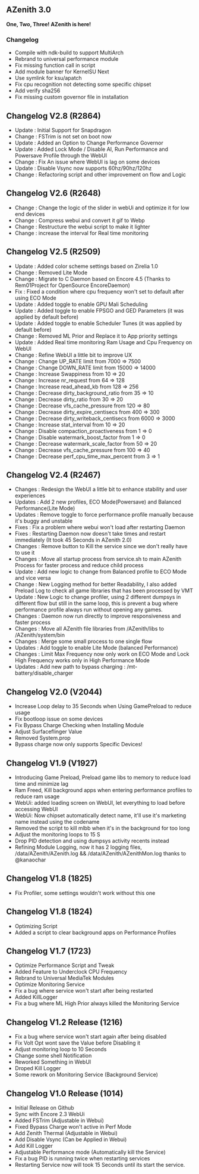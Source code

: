 ## AZenith 3.0

**One, Two, Three! AZenith is here!**

### Changelog

- Compile with ndk-build to support MultiArch
- Rebrand to universal performance module
- Fix missing function call in script
- Add module banner for KernelSU Next
- Use symlink for ksu/apatch
- Fix cpu recognition not detecting some specific chipset
- Add verify sha256
- Fix missing custom governor file in installation


## Changelog V2.8 (R2864)
- Update : Initial Support for Snapdragon
- Change : FSTrim is not set on boot now
- Update : Added an Option to Change Performance Governor
- Update : Added Lock Mode / Disable AI, Run Performance and Powersave Profile through the WebUI
- Change : Fix An issue where WebUI is lag on some devices
- Update : Disable Vsync now supports 60hz/90hz/120hz
- Change : Refactoring script and other improvement on flow and Logic


## Changelog V2.6 (R2648)
- Change : Change the logic of the slider in webUi and optimize it for low end devices
- Change : Compress webui and convert it gif to Webp
- Change : Restructure the webui script to make it lighter
- Change : increase the interval for Real time monitoring


## Changelog V2.5 (R2509)
- Update : Added color scheme settings based on Zirelia 1.0
- Change : Removed Lite Mode
- Change : Migrate to C Daemon based on Encore 4.5 (Thanks to Rem01Project for OpenSource EncoreDaemon)
- Fix : Fixed a condition where cpu frequency won't set to default after using ECO Mode
- Update : Added toggle to enable GPU Mali Scheduling
- Update : Added toggle to enable FPSGO and GED Parameters (it was applied by default before)
- Update : Added toggle to enable Scheduler Tunes (it was applied by default before)
- Change : Removed ML Prior and Replace it to App priority settings
- Update : Added Real time monitoring Ram Usage and Cpu Frequency on WebUI
- Change : Refine WebUI a little bit to improve UX
- Change : Change UP_RATE limit from 7000 => 7500
- Change : Change DOWN_RATE limit from 15000 => 14000
- Change : Increase Swappiness from 10 => 20
- Change : Increase nr_request from 64 => 128
- Change : Increase read_ahead_kb from 128 => 256
- Change : Decrease dirty_background_ratio from 35 => 10
- Change : Decrease dirty_ratio from 30 => 20
- Change : Decrease vfs_cache_pressure from 120 => 80
- Change : Decrease dirty_expire_centisecs from 400 => 300
- Change : Decrease dirty_writeback_centisecs from 6000 => 3000
- Change : Increase stat_interval from 10 => 20
- Change : Disable compaction_proactiveness from 1 => 0
- Change : Disable watermark_boost_factor from 1 => 0
- Change : Decrease watermark_scale_factor from 50 => 20
- Change : Decrease vfs_cache_pressure from 100 => 40
- Change : Decrease perf_cpu_time_max_percent from 3 => 1


## Changelog V2.4 (R2467)
- Changes : Redesign the WebUI a little bit to enhance stability and user experiences
- Updates : Add 2 new profiles, ECO Mode(Powersave) and Balanced Performance(Lite Mode)
- Updates : Remove toggle to force performance profile manually because it's buggy and unstable
- Fixes : Fix a problem where webui won't load after restarting Daemon
- Fixes : Restarting Daemon now doesn't take times and restart immediately (It took 45 Seconds in AZenith 2.0)
- Changes : Remove button to Kill the service since we don't really have to use it
- Changes : Move all startup process from service.sh to main AZenith Process for faster process and reduce child process
- Update : Add new logic to change from Balanced profile to ECO Mode and vice versa
- Change : New Logging method for better Readability, I also added Preload Log to check all game libraries that has been processed by VMT
- Update : New Logic to change profiler, using 2 different dumpsys in different flow but still in the same loop, this is prevent a bug where performance profile always run without opening any games.
- Changes : Daemon now run directly to improve responsiveness and faster process
- Changes : Move all AZenith file libraries from /AZenith/libs to /AZenith/system/bin
- Changes : Merge some small process to one single flow
- Updates : Add toggle to enable Lite Mode (balanced Performance)
- Changes : Limit Max Frequency now only work on ECO Mode and Lock High Frequency works only in High Performance Mode
- Updates : Add new path to bypass charging : /mt-battery/disable_charger


## Changelog V2.0 (V2044)
- Increase Loop delay to 35 Seconds when Using GamePreload to reduce usage
- Fix bootloop issue on some devices
- Fix Bypass Charge Checking when Installing Module
- Adjust Surfaceflinger Value
- Removed System.prop 
- Bypass charge now only supports Specific Devices!


## Changelog V1.9 (V1927)
- Introducing Game Preload, Preload game libs to memory to reduce load time and minimize lag
- Ram Freed, Kill background apps when entering performance profiles to reduce ram usage
- WebUi: added loading screen on WebUI, let everything to load before accessing WebUI
- WebUi: Now chipset automatically detect name, it'll use it's marketing name instead using the codename
- Removed the script to kill mlbb when it's in the background for too long
- Adjust the monitoring loops to 15 S
- Drop PID detection and using dumpsys activity recents instead
- Refining Module Logging, now it has 2 logging files, /data/AZenith/AZenith.log && /data/AZenith/AZenithMon.log thanks to @kanaochar


## Changelog V1.8 (1825)
- Fix Profiler, some settings wouldn't work without this one


## Changelog V1.8 (1824)
- Optimizing Script
- Added a script to clear background apps on Performance Profiles


## Changelog V1.7 (1723)
- Optimize Performance Script and Tweak
- Added Feature to Underclock CPU Frequency
- Rebrand to Universal MediaTek Modules
- Optimize Monitoring Service
- Fix a bug where service won't start after being restarted
- Added KillLogger
- Fix a bug where ML High Prior always killed the Monitoring Service


## Changelog V1.2 Release (1216)
- Fix a bug where service won't start again after being disabled
- Fix Volt Opt wont save the Value before Disabling it
- Adjust monitoring loop to 10 Seconds
- Change some shell Notification
- Reworked Something in WebUI
- Droped Kill Logger
- Some rework on Monitoring Service (Background Service)


## Changelog V1.0 Release (1014)
- Initial Release on Github
- Sync with Encore 2.3 WebUi
- Added FSTrim (Adjustable in Webui)
- Fixed Bypass Charge won't active in Perf Mode
- Add Zenith Thermal (Adjustable in Webui)
- Add Disable Vsync (Can be Applied in Webui)
- Add Kill Logger
- Adjustable Performance mode (Automatically kill the Service)
- Fix a bug PID is running twice when restarting services
- Restarting Service now will took 15 Seconds until its start the service.
